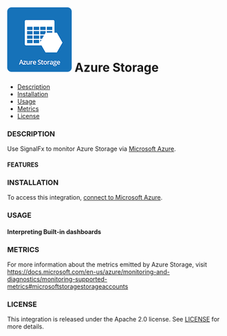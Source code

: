 # ![](./img/integrations_azurestorage.png) Azure Storage

- [Description](#description)
- [Installation](#installation)
- [Usage](#usage)
- [Metrics](#metrics)
- [License](#license)

### DESCRIPTION

Use SignalFx to monitor Azure Storage via [Microsoft Azure](https://github.com/signalfx/integrations/tree/master/azure)[](sfx_link:azure).

#### FEATURES

### INSTALLATION

To access this integration, [connect to Microsoft Azure](https://github.com/signalfx/integrations/tree/master/azure)[](sfx_link:azure).

### USAGE

#### Interpreting Built-in dashboards




### METRICS

For more information about the metrics emitted by Azure Storage, visit https://docs.microsoft.com/en-us/azure/monitoring-and-diagnostics/monitoring-supported-metrics#microsoftstoragestorageaccounts

### LICENSE

This integration is released under the Apache 2.0 license. See [LICENSE](./LICENSE) for more details.
